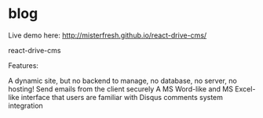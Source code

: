 # blog
Live demo here: http://misterfresh.github.io/react-drive-cms/

react-drive-cms

Features:

A dynamic site, but no backend to manage, no database, no server, no hosting!
Send emails from the client securely
A MS Word-like and MS Excel-like interface that users are familiar with
Disqus comments system integration
